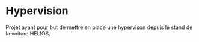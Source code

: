 # Hypervision
Projet ayant pour but de mettre en place une hypervison depuis le stand de la voiture HELIOS.
